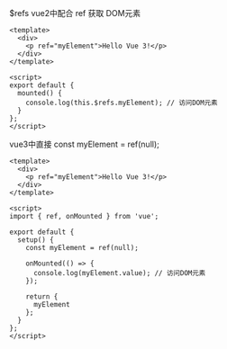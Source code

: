 $refs vue2中配合 ref 获取 DOM元素

```vue
<template>
  <div>
    <p ref="myElement">Hello Vue 3!</p>
  </div>
</template>
 
<script>
export default {
  mounted() {
    console.log(this.$refs.myElement); // 访问DOM元素
  }
};
</script>
```



vue3中直接 const myElement = ref(null);

```vue
<template>
  <div>
    <p ref="myElement">Hello Vue 3!</p>
  </div>
</template>
 
<script>
import { ref, onMounted } from 'vue';
 
export default {
  setup() {
    const myElement = ref(null);
 
    onMounted(() => {
      console.log(myElement.value); // 访问DOM元素
    });
 
    return {
      myElement
    };
  }
};
</script>
```

